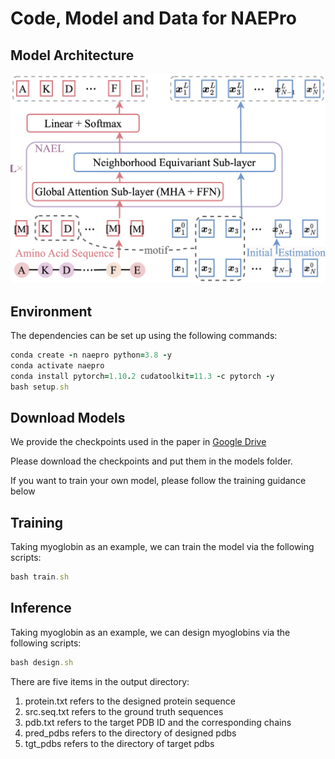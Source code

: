 <h1>Code, Model and Data for NAEPro</h1>

<h2>Model Architecture</h2>

![image](https://github.com/JocelynSong/NAEPro/raw/main/NAEPro_model.png)


<h2>Environment</h2>
The dependencies can be set up using the following commands:

```ruby
conda create -n naepro python=3.8 -y 
conda activate naepro 
conda install pytorch=1.10.2 cudatoolkit=11.3 -c pytorch -y 
bash setup.sh 
```

<h2>Download Models</h2>

We provide the checkpoints used in the paper in [Google Drive](https://drive.google.com/drive/folders/1E_baD7oihpFmJtilOVblDkHSvca8rUuO?usp=sharing) 


Please download the checkpoints and put them in the models folder.

If you want to train your own model, please follow the training guidance below

<h2>Training</h2>
Taking myoglobin as an example, we can train the model via the following scripts:

```ruby
bash train.sh
```

<h2>Inference</h2>
Taking myoglobin as an example, we can design myoglobins via the following scripts:

```ruby
bash design.sh
```

There are five items in the output directory:

1. protein.txt refers to the designed protein sequence
2. src.seq.txt refers to the ground truth sequences
3. pdb.txt refers to the target PDB ID and the corresponding chains
4. pred_pdbs refers to the directory of designed pdbs
5. tgt_pdbs refers to the directory of target pdbs



